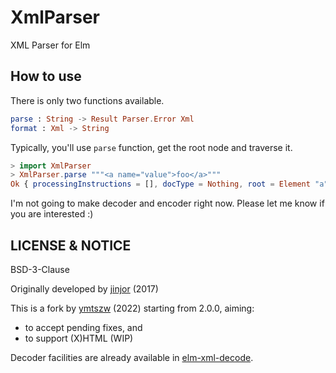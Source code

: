 XmlParser
====

XML Parser for Elm

## How to use

There is only two functions available.

```elm
parse : String -> Result Parser.Error Xml
format : Xml -> String
```

Typically, you'll use `parse` function, get the root node and traverse it.

```elm
> import XmlParser
> XmlParser.parse """<a name="value">foo</a>"""
Ok { processingInstructions = [], docType = Nothing, root = Element "a" ([{ name = "name", value = "value" }]) ([Text "foo"]) }
```

I'm not going to make decoder and encoder right now. Please let me know if you are interested :)

## LICENSE & NOTICE

BSD-3-Clause

Originally developed by [jinjor](https://github.com/jinjor) (2017)

This is a fork by [ymtszw](https://github.com/ymtszw) (2022) starting from 2.0.0, aiming:

* to accept pending fixes, and
* to support (X)HTML (WIP)

Decoder facilities are already available in [elm-xml-decode](https://github.com/ymtszw/elm-xml-decode).
